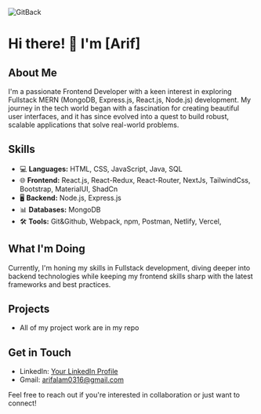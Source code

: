 
![GitBack](https://github.com/md-arif-alam/md-arif-alam/assets/129614679/616362f5-ef2f-46f2-b1fb-a61d34e07a24)

# Hi there! 👋 I'm [Arif]

## About Me
I'm a passionate Frontend Developer with a keen interest in exploring Fullstack MERN (MongoDB, Express.js, React.js, Node.js) development. My journey in the tech world began with a fascination for creating beautiful user interfaces, and it has since evolved into a quest to build robust, scalable applications that solve real-world problems.

## Skills
- 💻 **Languages:** HTML, CSS, JavaScript, Java, SQL
- 🌐 **Frontend:** React.js, React-Redux,  React-Router, NextJs, TailwindCss, Bootstrap, MaterialUI, ShadCn 
- 🖥️ **Backend:** Node.js, Express.js
- 📊 **Databases:** MongoDB
- 🛠️ **Tools:** Git&Github, Webpack, npm, Postman, Netlify, Vercel,  

## What I'm Doing
Currently, I'm honing my skills in Fullstack development, diving deeper into backend technologies while keeping my frontend skills sharp with the latest frameworks and best practices.

## Projects
- All of my project work are in my repo

## Get in Touch
- LinkedIn: [Your LinkedIn Profile](https://www.linkedin.com/in/md-arif-alam0316)
- Gmail: arifalam0316@gmail.com

Feel free to reach out if you're interested in collaboration or just want to connect!
